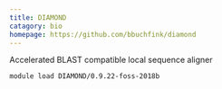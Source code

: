 ```yaml
---
title: DIAMOND
catagory: bio 
homepage: https://github.com/bbuchfink/diamond
---
```

Accelerated BLAST compatible local sequence aligner
```
module load DIAMOND/0.9.22-foss-2018b
```
